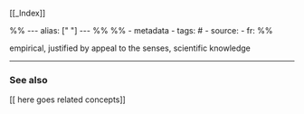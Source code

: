 
[[_Index]]

%% ---
alias: [" "]
--- %%
%% - metadata
	- tags: #
	- source: 
	- fr: 
%%

empirical, justified by appeal to the senses, scientific knowledge 

-------------
### See also
[[ here goes related concepts]]

